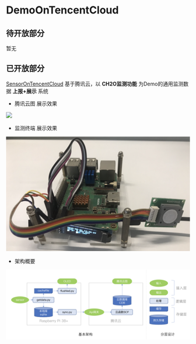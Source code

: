 # DemoOnTencentCloud

## 待开放部分

暂无

## 已开放部分
[SensorOnTencentCloud](https://github.com/eckygao/SensorOnTencentCloud) 基于腾讯云，以 __CH2O监测功能__ 为Demo的通用监测数据 __上报+展示__ 系统

- 腾讯云图 展示效果

![](https://github.com/eckygao/SensorOnTencentCloud/blob/master/images/yuntu_1.gif)

- 监测终端 展示效果

![](https://github.com/eckygao/DemoOnTencentCloud/blob/master/image/demo_sotc_rpi.png)

- 架构概要

![](https://github.com/eckygao/DemoOnTencentCloud/blob/master/image/demo_sotc_structure.png)

